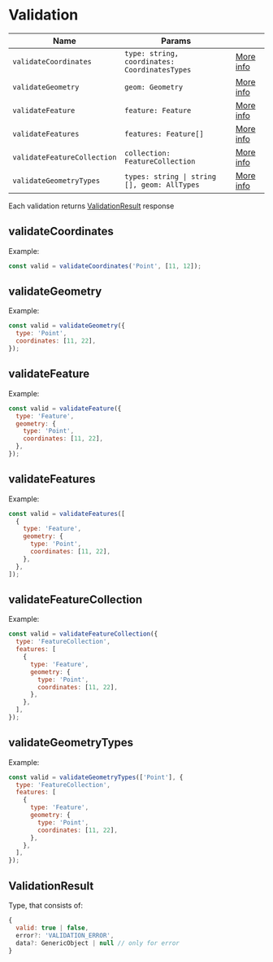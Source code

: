 # Validation

| Name                        | Params                                        |                                         |
| --------------------------- | --------------------------------------------- | --------------------------------------- |
| `validateCoordinates`       | `type: string, coordinates: CoordinatesTypes` | [More info](#validatecoordinates)       |
| `validateGeometry`          | `geom: Geometry`                              | [More info](#validategeometry)          |
| `validateFeature`           | `feature: Feature`                            | [More info](#validatefeature)           |
| `validateFeatures`          | `features: Feature[]`                         | [More info](#validatefeatures)          |
| `validateFeatureCollection` | `collection: FeatureCollection`               | [More info](#validatefeaturecollection) |
| `validateGeometryTypes`     | `types: string \| string [], geom: AllTypes`  | [More info](#validategeometrytypes)     |

Each validation returns
[ValidationResult](#validationresult) response

## validateCoordinates

Example:

```js
const valid = validateCoordinates('Point', [11, 12]);
```

## validateGeometry

Example:

```js
const valid = validateGeometry({
  type: 'Point',
  coordinates: [11, 22],
});
```

## validateFeature

Example:

```js
const valid = validateFeature({
  type: 'Feature',
  geometry: {
    type: 'Point',
    coordinates: [11, 22],
  },
});
```

## validateFeatures

Example:

```js
const valid = validateFeatures([
  {
    type: 'Feature',
    geometry: {
      type: 'Point',
      coordinates: [11, 22],
    },
  },
]);
```

## validateFeatureCollection

Example:

```js
const valid = validateFeatureCollection({
  type: 'FeatureCollection',
  features: [
    {
      type: 'Feature',
      geometry: {
        type: 'Point',
        coordinates: [11, 22],
      },
    },
  ],
});
```

## validateGeometryTypes

Example:

```js
const valid = validateGeometryTypes(['Point'], {
  type: 'FeatureCollection',
  features: [
    {
      type: 'Feature',
      geometry: {
        type: 'Point',
        coordinates: [11, 22],
      },
    },
  ],
});
```

## ValidationResult

Type, that consists of:

```js
{
  valid: true | false,
  error?: 'VALIDATION_ERROR',
  data?: GenericObject | null // only for error
}
```
